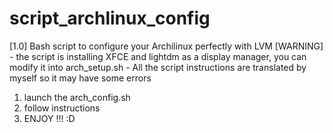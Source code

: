# script_archlinux_config
[1.0] Bash script to configure your Archilinux perfectly with LVM
[WARNING] - the script is installing XFCE and lightdm as a display manager, you can modify it    into arch_setup.sh
          - All the script instructions are translated by myself so it may have some errors
1. launch the arch_config.sh
2. follow instructions
3. ENJOY !!! :D